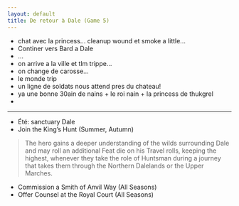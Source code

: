 ```yaml
---
layout: default
title: De retour à Dale (Game 5)
---
```


- chat avec la princess... cleanup wound et smoke a little...
- Continer vers Bard a Dale
- ...
- on arrive a la ville et tlm trippe...
- on change de carosse...
- le monde trip
- un ligne de soldats nous attend pres du chateau!
- ya une bonne 30ain de nains + le roi nain + la princess de thukgrel
- 

--- 

- Été: sanctuary Dale
- Join the King’s Hunt (Summer, Autumn)
> The hero gains a deeper understanding of the wilds surrounding Dale and may roll an additional Feat die on his Travel rolls, keeping the highest, whenever they take the role of Huntsman during a journey that takes them through the Northern Dalelands or the Upper Marches.
- Commission a Smith of Anvil Way (All Seasons)
- Offer Counsel at the Royal Court (All Seasons)
